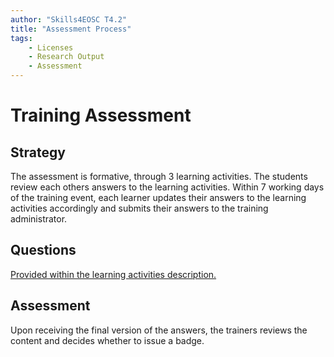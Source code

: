 ```yaml
---
author: "Skills4EOSC T4.2"
title: "Assessment Process"
tags: 
    - Licenses
    - Research Output
    - Assessment 
---
```


# Training Assessment

## Strategy

The assessment is formative, through 3 learning activities. The students review each others answers to the learning activities. Within 7 working days of the training event, each learner updates their answers to the learning activities accordingly and submits their answers to the training administrator.

## Questions

[Provided within the learning activities description.](../Activities/activity_details_template.md)

## Assessment

Upon receiving the final version of the answers, the trainers reviews the content and decides whether to issue a badge.